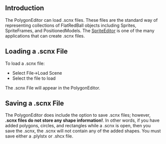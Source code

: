 ## Introduction

The PolygonEditor can load .scnx files. These files are the standard way of representing collections of FlatRedBall objects including Sprites, SpriteFrames, and PositionedModels. The [SpriteEditor](/SpriteEditorWiki/index.php?title=Main_Page) is one of the many applications that can create .scnx files.

## Loading a .scnx File

To load a .scnx file:

-   Select File-\>Load Scene
-   Select the file to load

The .scnx File will appear in the PolygonEditor.

## Saving a .scnx File

The PolygonEditor does include the option to save .scnx files; however, **.scnx files do not store any shape information!**. In other words, if you have added polygons, circles, and rectangles while a .scnx is open, then you save the .scnx, the .scnx will not contain any of the added shapes. You must save either a .plylstx or .shcx file.
